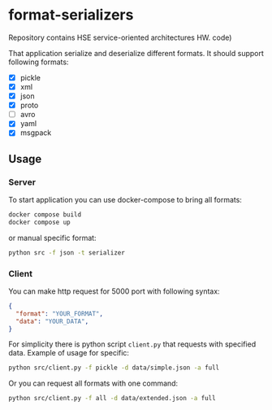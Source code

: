 # format-serializers
Repository contains HSE service-oriented architectures HW.
code)
    
That application serialize and deserialize different formats. It should support following formats:
- [x] pickle
- [x] xml
- [x] json
- [x] proto
- [ ] avro
- [x] yaml
- [x] msgpack

## Usage
### Server
To start application you can use docker-compose to bring all formats:
```bash
docker compose build
docker compose up
```
or manual specific format:
```bash
python src -f json -t serializer 
```

### Client
You can make http request for 5000 port with following syntax:
```json
{
  "format": "YOUR_FORMAT",
  "data": "YOUR_DATA",
}
```

For simplicity there is python script `client.py` that requests with specified data. Example of usage for specific:
```bash
python src/client.py -f pickle -d data/simple.json -a full
```
Or you can request all formats with one command:
```bash
python src/client.py -f all -d data/extended.json -a full
```

